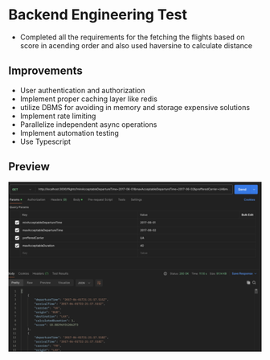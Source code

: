 # Backend Engineering Test

- Completed all the requirements for the fetching the flights based on score in acending order and also used haversine to calculate distance

## Improvements

- User authentication and authorization
- Implement proper caching layer like redis
- utilize DBMS for avoiding in memory and storage expensive solutions
- Implement rate limiting
- Parallelize independent async operations
- Implement automation testing
- Use Typescript

## Preview

![alt text](image.png)
